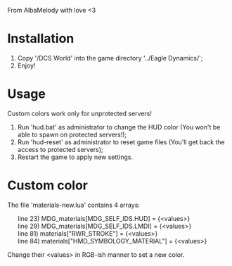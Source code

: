 From AlbaMelody with love <3

# Installation
1. Copy '/DCS World' into the game directory '../Eagle Dynamics/';
2. Enjoy!

# Usage
Custom colors work only for unprotected servers!
1. Run 'hud.bat' as administrator to change the HUD color (You won't be able to spawn on protected servers!);
2. Run 'hud-reset' as administrator to reset game files (You'll get back the access to protected servers);
3. Restart the game to apply new settings.

# Custom color
The file 'materials-new.lua' contains 4 arrays:
<ul style="list-style-type:none;">
 <li>line 23) MDG_materials[MDG_SELF_IDS.HUD] = {&lt;values&gt;}</li>
 <li>line 29) MDG_materials[MDG_SELF_IDS.LMDI] = {&lt;values&gt;}</li>
 <li>line 81) materials["RWR_STROKE"] = {&lt;values&gt;}</li>
 <li>line 84) materials["HMD_SYMBOLOGY_MATERIAL"] = {&lt;values&gt;}</li>
</ul>

Change their &lt;values&gt; in RGB-ish manner to set a new color.